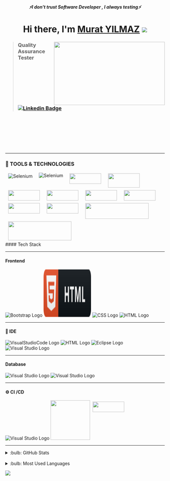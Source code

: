 <h5 align="center">
   <i>⚡️I don't trust Software Developer , I always testing⚡️</i>
</h5>
<div align="center">
   <h1>Hi there, I'm <a href="https://www.linkedin.com/in/murat-yilmaz-2b4322187/">Murat YILMAZ</a> 
      <img src="https://media.giphy.com/media/hvRJCLFzcasrR4ia7z/giphy.gif" width="25px"> 
   </h1>  
</div>
<div>
   <img src="https://uploads.toptal.io/blog/image/91302/toptal-blog-image-1434578005589-4e6897ec04cc0b3c7075b9b011ee915c.gif" align="right" width="350" height="200" >

   > ### Quality Assurance Tester [![Linkedin Badge](https://img.shields.io/badge/-LinkedIn-blue?style=flat-square&logo=Linkedin&logoColor=white&link=https://www.linkedin.com/in/%C3%BCmit-y%C4%B1lmaz-21790927/)](https://www.linkedin.com/in/murat-yilmaz-2b4322187/)
   <br/>
   <br/>
   <br/>
   <br/>
   <br/>
   <br/>
</div>

---
### 🔗 TOOLS & TECHNOLOGIES
<span style="margin:5px">
   <img src="https://img.shields.io/badge/selenium-43b02a?logo=Selenium&logoColor=white" alt="Selenium" style="vertical-align:top; margin:4px" width="100px" height="33px"> 
</span>
<span style="margin:5px">
   <img src="https://www.vectorlogo.zone/logos/java/java-ar21.svg" alt="Selenium" style="vertical-align:top; margin:2px" width="100px" height="33px">
</span>
<span style="margin:5px">
   <img src="https://svgshare.com/i/jKK.svg" style="vertical-align:top; margin:4px" width="100" height="33"> 
</span>
<span style="margin:5px">
   <img src="https://svgshare.com/i/jKg.svg" style="vertical-align:top; margin:4px" width="100" height="45"> 
</span>
<span style="margin:5px">
<img src="https://mir-s3-cdn-cf.behance.net/project_modules/disp/a9326d72465217.5be8ae1c0a8a7.png" style="vertical-align:top; margin:4px" width="100" height="33"> 
</span>
<span style="margin:5px">
   <img src="https://avatars.githubusercontent.com/u/874086?s=200&v=4" style="vertical-align:top; margin:4px" width="100" height="33"> 
</span>
<span style="margin:5px">
   <img src="https://i.im.ge/2022/07/20/F2arUy.png" style="vertical-align:top; margin:4px" width="100" height="33">
</span>
<span style="margin:5px">
   <img src="https://svgshare.com/i/jKN.svg" style="vertical-align:top; margin:4px" width="100" height="33"> 
</span>
<span style="margin:5px">
   <img src="https://svn.apache.org/repos/asf/jmeter/site/images/logo.svg" style="vertical-align:top; margin:4px" width="100" height="33"> 
</span>
<span style="margin:5px">  
   <img src="https://upload.wikimedia.org/wikipedia/commons/a/a4/Cypress.png" style="vertical-align:top; margin:4px" width="100" height="33"> 
</span>
<span style="margin:5px">
   <img src="https://www.keytorc.com/wp-content/uploads/2014/08/appium.png" style="vertical-align:top; margin:4px" width="200" height="50"> 
</span>
<span style="margin:5px">
   <img src="https://svgshare.com/i/jMU.svg" style="vertical-align:top; margin:4px" width="200" height="60"> 
</span>
<br/>
#### Tech Stack



---

#### Frontend

   <img src="https://svgshare.com/i/jMe.svg" alt="Bootstrap Logo" width="200" height="150"/>
   <img src="https://raw.githubusercontent.com/8bithemant/8bithemant/master/svg/dev/languages/html.svg" alt="HTML Logo" width="150" height="150"/>
   <img src="https://upload.wikimedia.org/wikipedia/commons/d/d5/CSS3_logo_and_wordmark.svg" alt="CSS Logo" width="100" height="100"/>
   <img src="https://upload.wikimedia.org/wikipedia/commons/b/ba/Javascript_badge.svg" alt="HTML Logo" width="100" height="100"/>
   

---
   


 #### 🔧 IDE

   <img src="https://docs.toradex.com/107819-visual-studio-code-logo-2020.svg" alt="VisualStudioCode Logo" width="180" height="150"/>
   <img src="https://i.im.ge/2022/07/20/F2UGyS.png" alt="HTML Logo" width="300" height="100"/>
   <img src="https://upload.wikimedia.org/wikipedia/commons/d/d0/Eclipse-Luna-Logo.svg" alt="Eclipse Logo" width="180" height="150"/>
   <img src="https://upload.wikimedia.org/wikipedia/commons/1/19/Visual_Studio_2012_logo_and_wordmark.svg" alt="Visual Studio Logo" width="150" height="150"/>
   
   
 

---
   
   
   #### Database

   <img src="https://svgshare.com/i/jLY.svg" alt="Visual Studio Logo" width="150" height="150"/>
   
   
   <img src="https://www.kindpng.com/picc/m/403-4036315_microsoft-sql-server-logo-sql-server-logo-svg.png" alt="Visual Studio Logo" width="150" height="80"/>
   
   
  
  
   
  
---


#### ⚙️ CI /CD

   <img src="https://cdn.cdnlogo.com/logos/d/8/docker.svg" alt="Visual Studio Logo" width="150" height="80"/>
   
   
 
   
   <img class="aligncenter" style="width: 125px; height: 125px;" src="http://innovincitech.com/wp-content/uploads/2020/05/jenkins.png">
   
   
   
   <img src="https://svgshare.com/i/jKP.svg" style="vertical-align:top; margin:4px" width="100" height="33"> 
   
    
 
---
 
 <details>
<summary>:bulb: GitHub Stats   </summary>
<img src="https://github-readme-stats.vercel.app/api?username=muratylmz44&theme=cobalt" >

</details>

<br/>

<details>
<summary>:bulb: Most Used Languages   </summary>
<img src="https://github-readme-stats.vercel.app/api/top-langs/?username=muratylmz44&layout=compact" >

</details>


![](https://komarev.com/ghpvc/?username=muratylmz44&color=green)

 




   
   










































































